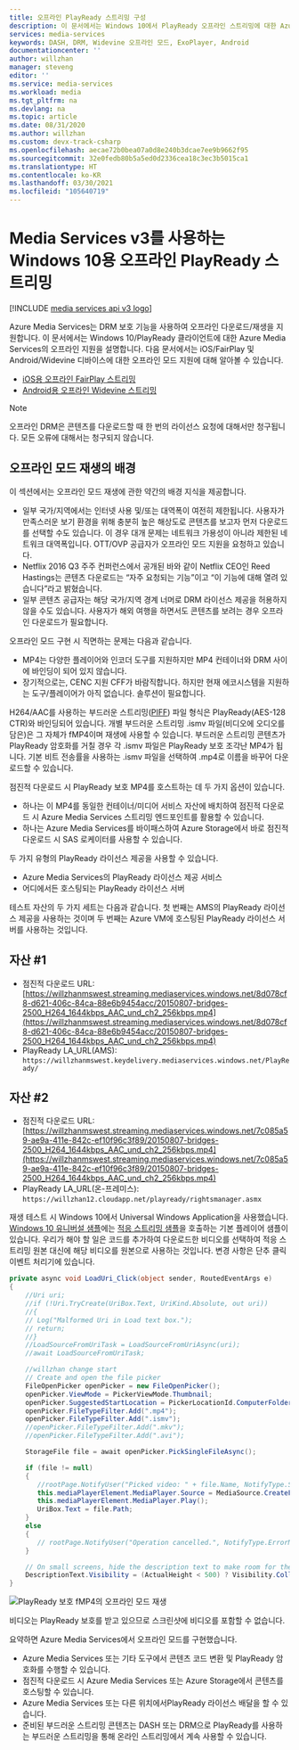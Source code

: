 ```yaml
---
title: 오프라인 PlayReady 스트리밍 구성
description: 이 문서에서는 Windows 10에서 PlayReady 오프라인 스트리밍에 대한 Azure Media Services v3 계정을 구성하는 방법을 보여 줍니다.
services: media-services
keywords: DASH, DRM, Widevine 오프라인 모드, ExoPlayer, Android
documentationcenter: ''
author: willzhan
manager: steveng
editor: ''
ms.service: media-services
ms.workload: media
ms.tgt_pltfrm: na
ms.devlang: na
ms.topic: article
ms.date: 08/31/2020
ms.author: willzhan
ms.custom: devx-track-csharp
ms.openlocfilehash: aecae72b0bea07a0d8e240b3dcae7ee9b9662f95
ms.sourcegitcommit: 32e0fedb80b5a5ed0d2336cea18c3ec3b5015ca1
ms.translationtype: HT
ms.contentlocale: ko-KR
ms.lasthandoff: 03/30/2021
ms.locfileid: "105640719"
---
```

# <a name="offline-playready-streaming-for-windows-10-with-media-services-v3"></a>Media Services v3를 사용하는 Windows 10용 오프라인 PlayReady 스트리밍

[!INCLUDE [media services api v3 logo](./includes/v3-hr.md)]

Azure Media Services는 DRM 보호 기능을 사용하여 오프라인 다운로드/재생을 지원합니다. 이 문서에서는 Windows 10/PlayReady 클라이언트에 대한 Azure Media Services의 오프라인 지원을 설명합니다. 다음 문서에서는 iOS/FairPlay 및 Android/Widevine 디바이스에 대한 오프라인 모드 지원에 대해 알아볼 수 있습니다.

- [iOS용 오프라인 FairPlay 스트리밍](offline-fairplay-for-ios.md)
- [Android용 오프라인 Widevine 스트리밍](offline-widevine-for-android.md)

> [!NOTE]
> 오프라인 DRM은 콘텐츠를 다운로드할 때 한 번의 라이선스 요청에 대해서만 청구됩니다. 모든 오류에 대해서는 청구되지 않습니다.

## <a name="background-on-offline-mode-playback"></a>오프라인 모드 재생의 배경

이 섹션에서는 오프라인 모드 재생에 관한 약간의 배경 지식을 제공합니다.

* 일부 국가/지역에서는 인터넷 사용 및/또는 대역폭이 여전히 제한됩니다. 사용자가 만족스러운 보기 환경을 위해 충분히 높은 해상도로 콘텐츠를 보고자 먼저 다운로드를 선택할 수도 있습니다. 이 경우 대개 문제는 네트워크 가용성이 아니라 제한된 네트워크 대역폭입니다. OTT/OVP 공급자가 오프라인 모드 지원을 요청하고 있습니다.
* Netflix 2016 Q3 주주 컨퍼런스에서 공개된 바와 같이 Netflix CEO인 Reed Hastings는 콘텐츠 다운로드는 “자주 요청되는 기능”이고 “이 기능에 대해 열려 있습니다”라고 밝혔습니다.
* 일부 콘텐츠 공급자는 해당 국가/지역 경계 너머로 DRM 라이선스 제공을 허용하지 않을 수도 있습니다. 사용자가 해외 여행을 하면서도 콘텐츠를 보려는 경우 오프라인 다운로드가 필요합니다.
 
오프라인 모드 구현 시 직면하는 문제는 다음과 같습니다.

* MP4는 다양한 플레이어와 인코더 도구를 지원하지만 MP4 컨테이너와 DRM 사이에 바인딩이 되어 있지 않습니다.
* 장기적으로는, CENC 지원 CFF가 바람직합니다. 하지만 현재 에코시스템을 지원하는 도구/플레이어가 아직 없습니다. 솔루션이 필요합니다.
 
H264/AAC를 사용하는 부드러운 스트리밍([PIFF](/iis/media/smooth-streaming/protected-interoperable-file-format)) 파일 형식은 PlayReady(AES-128 CTR)와 바인딩되어 있습니다. 개별 부드러운 스트리밍 .ismv 파일(비디오에 오디오를 담은)은 그 자체가 fMP4이며 재생에 사용할 수 있습니다. 부드러운 스트리밍 콘텐츠가 PlayReady 암호화를 거칠 경우 각 .ismv 파일은 PlayReady 보호 조각난 MP4가 됩니다. 기본 비트 전송률을 사용하는 .ismv 파일을 선택하여 .mp4로 이름을 바꾸어 다운로드할 수 있습니다.

점진적 다운로드 시 PlayReady 보호 MP4를 호스트하는 데 두 가지 옵션이 있습니다.

* 하나는 이 MP4를 동일한 컨테이너/미디어 서비스 자산에 배치하여 점진적 다운로드 시 Azure Media Services 스트리밍 엔드포인트를 활용할 수 있습니다.
* 하나는 Azure Media Services를 바이패스하여 Azure Storage에서 바로 점진적 다운로드 시 SAS 로케이터를 사용할 수 있습니다.
 
두 가지 유형의 PlayReady 라이선스 제공을 사용할 수 있습니다.

* Azure Media Services의 PlayReady 라이선스 제공 서비스
* 어디에서든 호스팅되는 PlayReady 라이선스 서버

테스트 자산의 두 가지 세트는 다음과 같습니다. 첫 번째는 AMS의 PlayReady 라이선스 제공을 사용하는 것이며 두 번째는 Azure VM에 호스팅된 PlayReady 라이선스 서버를 사용하는 것입니다.

## <a name="asset-1"></a>자산 #1

* 점진적 다운로드 URL: [https://willzhanmswest.streaming.mediaservices.windows.net/8d078cf8-d621-406c-84ca-88e6b9454acc/20150807-bridges-2500_H264_1644kbps_AAC_und_ch2_256kbps.mp4](https://willzhanmswest.streaming.mediaservices.windows.net/8d078cf8-d621-406c-84ca-88e6b9454acc/20150807-bridges-2500_H264_1644kbps_AAC_und_ch2_256kbps.mp4)
* PlayReady LA_URL(AMS): `https://willzhanmswest.keydelivery.mediaservices.windows.net/PlayReady/`

## <a name="asset-2"></a>자산 #2

* 점진적 다운로드 URL: [https://willzhanmswest.streaming.mediaservices.windows.net/7c085a59-ae9a-411e-842c-ef10f96c3f89/20150807-bridges-2500_H264_1644kbps_AAC_und_ch2_256kbps.mp4](https://willzhanmswest.streaming.mediaservices.windows.net/7c085a59-ae9a-411e-842c-ef10f96c3f89/20150807-bridges-2500_H264_1644kbps_AAC_und_ch2_256kbps.mp4)
* PlayReady LA_URL(온-프레미스): `https://willzhan12.cloudapp.net/playready/rightsmanager.asmx`

재생 테스트 시 Windows 10에서 Universal Windows Application을 사용했습니다. [Windows 10 유니버설 샘플](https://github.com/Microsoft/Windows-universal-samples)에는 [적응 스트리밍 샘플](https://github.com/Microsoft/Windows-universal-samples/tree/master/Samples/AdaptiveStreaming)을 호출하는 기본 플레이어 샘플이 있습니다. 우리가 해야 할 일은 코드를 추가하여 다운로드한 비디오를 선택하여 적응 스트리밍 원본 대신에 해당 비디오를 원본으로 사용하는 것입니다. 변경 사항은 단추 클릭 이벤트 처리기에 있습니다.

```csharp
private async void LoadUri_Click(object sender, RoutedEventArgs e)
{
    //Uri uri;
    //if (!Uri.TryCreate(UriBox.Text, UriKind.Absolute, out uri))
    //{
    // Log("Malformed Uri in Load text box.");
    // return;
    //}
    //LoadSourceFromUriTask = LoadSourceFromUriAsync(uri);
    //await LoadSourceFromUriTask;

    //willzhan change start
    // Create and open the file picker
    FileOpenPicker openPicker = new FileOpenPicker();
    openPicker.ViewMode = PickerViewMode.Thumbnail;
    openPicker.SuggestedStartLocation = PickerLocationId.ComputerFolder;
    openPicker.FileTypeFilter.Add(".mp4");
    openPicker.FileTypeFilter.Add(".ismv");
    //openPicker.FileTypeFilter.Add(".mkv");
    //openPicker.FileTypeFilter.Add(".avi");

    StorageFile file = await openPicker.PickSingleFileAsync();

    if (file != null)
    {
       //rootPage.NotifyUser("Picked video: " + file.Name, NotifyType.StatusMessage);
       this.mediaPlayerElement.MediaPlayer.Source = MediaSource.CreateFromStorageFile(file);
       this.mediaPlayerElement.MediaPlayer.Play();
       UriBox.Text = file.Path;
    }
    else
    {
       // rootPage.NotifyUser("Operation cancelled.", NotifyType.ErrorMessage);
    }

    // On small screens, hide the description text to make room for the video.
    DescriptionText.Visibility = (ActualHeight < 500) ? Visibility.Collapsed : Visibility.Visible;
}
```

![PlayReady 보호 fMP4의 오프라인 모드 재생](./media/offline-playready-for-windows/offline-playready1.jpg)

비디오는 PlayReady 보호를 받고 있으므로 스크린샷에 비디오를 포함할 수 없습니다.

요약하면 Azure Media Services에서 오프라인 모드를 구현했습니다.

* Azure Media Services 또는 기타 도구에서 콘텐츠 코드 변환 및 PlayReady 암호화를 수행할 수 있습니다.
* 점진적 다운로드 시 Azure Media Services 또는 Azure Storage에서 콘텐츠를 호스팅할 수 있습니다.
* Azure Media Services 또는 다른 위치에서PlayReady 라이선스 배달을 할 수 있습니다.
* 준비된 부드러운 스트리밍 콘텐츠는 DASH 또는 DRM으로 PlayReady를 사용하는 부드러운 스트리밍을 통해 온라인 스트리밍에서 계속 사용할 수 있습니다.

